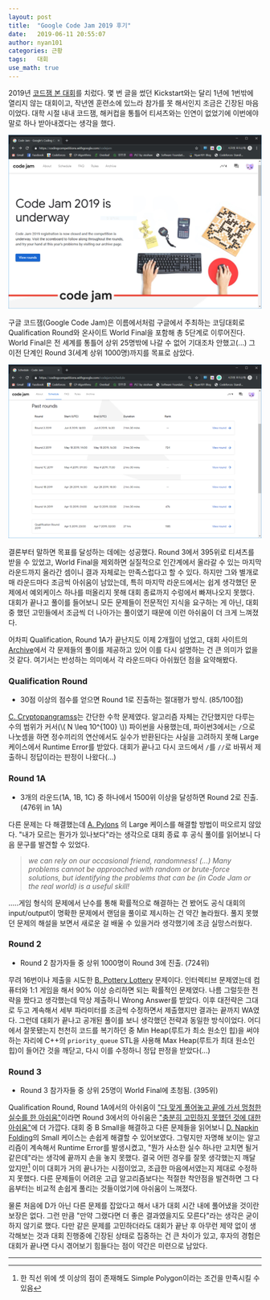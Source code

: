 ```yaml
---
layout: post
title:  "Google Code Jam 2019 후기"
date:   2019-06-11 20:55:07
author: nyan101
categories: 근황
tags:	대회
use_math: true
---
```


2019년 [코드잼 본 대회](https://codingcompetitions.withgoogle.com/codejam)를 치렀다. 몇 번 글을 썼던 Kickstart와는 달리 1년에 1번밖에 열리지 않는 대회이고, 작년엔 훈련소에 있느라 참가를 못 해서인지 조금은 긴장된 마음이었다. 대학 시절 내내 코드잼, 해커컵을 통틀어 티셔츠와는 인연이 없었기에 이번에야말로 하나 받아내겠다는 생각을 했다.

<img src="/assets/images/2019/06/GCJ-main.png" width="800px">

구글 코드잼(Google Code Jam)은 이름에서처럼 구글에서 주최하는 코딩대회로 Qualification Round와 온사이트 World Final을 포함해 총 5단계로 이루어진다. World Final은 전 세계를 통틀어 상위 25명밖에 나갈 수 없어 기대조차 안했고(...) 그 이전 단계인 Round 3(세계 상위 1000명)까지를 목표로 삼았다.

<img src="/assets/images/2019/06/GCJ-result.png" width="800px">

결론부터 말하면 목표를 달성하는 데에는 성공했다. Round 3에서 395위로 티셔츠를 받을 수 있었고, World Final을 제외하면 실질적으로 인간계에서 올라갈 수 있는 마지막 라운드까지 올라간 셈이니 결과 자체로는 만족스럽다고 할 수 있다. 하지만 그와 별개로 매 라운드마다 조금씩 아쉬움이 남았는데, 특히 마지막 라운드에서는 쉽게 생각했던 문제에서 예외케이스 하나를 떠올리지 못해 대회 종료까지 수렁에서 빠져나오지 못했다. 대회가 끝나고 풀이를 들어보니 모든 문제들이 전문적인 지식을 요구하는 게 아닌, 대회 중 했던 고민들에서 조금씩 더 나아가는 풀이였기 때문에 이런 아쉬움이 더 크게 느껴졌다.

어차피 Qualification, Round 1A가 끝난지도 이제 2개월이 넘었고, 대회 사이트의 [Archive](https://codingcompetitions.withgoogle.com/codejam/archive/2019)에서 각 문제들의 풀이를 제공하고 있어 이를 다시 설명하는 건 큰 의미가 없을 것 같다. 여기서는 반성하는 의미에서 각 라운드마다 아쉬웠던 점을 요약해봤다.

### Qualification Round

* 30점 이상의 점수를 얻으면 Round 1로 진출하는 절대평가 방식. (85/100점)

[C. Cryptopangramss](https://codingcompetitions.withgoogle.com/codejam/round/0000000000051705/000000000008830b)는 간단한 수학 문제였다. 알고리즘 자체는 간단했지만 다루는 수의 범위가 커서(\\( N \leq 10^{100} \\)) 파이썬을 사용했는데, 파이썬3에서는 `/`으로 나눗셈을 하면 정수끼리의 연산에서도 실수가 반환된다는 사실을 고려하지 못해 Large 케이스에서 Runtime Error를 받았다. 대회가 끝나고 다시 코드에서 `/`를 `//`로 바꿔서 제출하니 정답이라는 판정이 나왔다(...)

### Round 1A

* 3개의 라운드(1A, 1B, 1C) 중 하나에서 1500위 이상을 달성하면 Round 2로 진출. (476위 in 1A)

다른 문제는 다 해결했는데 [A. Pylons](https://codingcompetitions.withgoogle.com/codejam/round/0000000000051635/0000000000104e03) 의 Large 케이스를 해결할 방법이 떠오르지 않았다. "내가 모르는 뭔가가 있나보다"라는 생각으로 대회 종료 후 공식 풀이를 읽어보니 다음 문구를 발견할 수 있었다.

> _we can rely on our occasional friend, randomness! (...) Many problems cannot be approached with random or brute-force solutions, but identifying the problems that can be (in Code Jam or the real world) is a useful skill!_

.....게임 형식의 문제에서 난수를 통해 확률적으로 해결하는 건 봤어도 공식 대회의 input/output이 명확한 문제에서 랜덤을 풀이로 제시하는 건 약간 놀라웠다. 풀지 못했던 문제의 해설을 보면서 새로운 걸 배울 수 있을거라 생각했기에 조금 실망스러웠다.

### Round 2

* Round 2 참가자들 중 상위 1000명이 Round 3에 진출. (724위)

무려 16번이나 제출을 시도한 [B. Pottery Lottery](https://codingcompetitions.withgoogle.com/codejam/round/0000000000051679/00000000001461c8) 문제이다. 인터렉티브 문제였는데 컴퓨터와 1:1 게임을 해서 90% 이상 승리하면 되는 확률적인 문제였다. 나름 그럴듯한 전략을 짰다고 생각했는데 막상 제출하니 Wrong Answer를 받았다. 이후 대전략은 그대로 두고 계속해서 세부 파라미터를 조금씩 수정하면서 제출했지만 결과는 끝까지 WA였다. 그런데 대회가 끝나고 공개된 풀이를 보니 생각했던 전략과 동일한 방식이었다. 어디에서 잘못됐는지 천천히 코드를 복기하던 중 Min Heap(루트가 최소 원소인 힙)을 써야 하는 자리에 C++의 `priority_queue` STL을 사용해 Max Heap(루트가 최대 원소인 힙)이 들어간 것을 깨닫고, 다시 이를 수정하니 정답 판정을 받았다(...)

### Round 3

* Round 3 참가자들 중 상위 25명이 World Final에 초청됨. (395위)

Qualification Round, Round 1A에서의 아쉬움이 <u>"다 맞게 풀어놓고 끝에 가서 멍청한 실수를 한 아쉬움"</u>이라면 Round 3에서의 아쉬움은 <u>"충분히 고민하지 못했던 것에 대한 아쉬움"</u>에 더 가깝다. 대회 중 B Small을 해결하고 다른 문제들을 읽어보니 [D. Napkin Folding](https://codingcompetitions.withgoogle.com/codejam/round/0000000000051707/0000000000159170)의 Small 케이스는 손쉽게 해결할 수 있어보였다. 그렇지만 자명해 보이는 알고리즘이 계속해서 Runtime Error를 발생시켰고, "뭔가 사소한 실수 하나만 고치면 될거같은데"라는 생각에 끝까지 손을 놓지 못했다. 결국 어떤 경우를 잘못 생각했는지 깨달았지만[^1] 이미 대회가 거의 끝나가는 시점이었고, 조급한 마음에서였는지 제대로 수정하지 못했다. 다른 문제들이 어려운 고급 알고리즘보다는 적절한 착안점을 발견하면 그 다음부터는 비교적 손쉽게 풀리는 것들이었기에 아쉬움이 느껴졌다.

물론 처음에 D가 아닌 다른 문제를 잡았다고 해서 내가 대회 시간 내에 풀어냈을 것이란 보장은 없다. 그런 만큼 "만약 그랬다면 더 좋은 결과였을지도 모른다"라는 생각은 굳이 하지 않기로 했다. 다만 같은 문제를 고민하더라도 대회가 끝난 후 아무런 제약 없이 생각해보는 것과 대회 진행중에 긴장된 상태로 집중하는 건 큰 차이가 있고, 후자의 경험은 대회가 끝나면 다시 겪어보기 힘들다는 점이 약간은 미련으로 남았다.



---

[^1]: 한 직선 위에 셋 이상의 점이 존재해도 Simple Polygon이라는 조건을 만족시킬 수 있음
